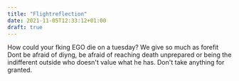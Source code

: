 ```yaml
---
title: "Flightreflection"
date: 2021-11-05T12:33:12+01:00
draft: true
---
```


How could your fking EGO die on a tuesday?
We give so much as forefit
Dont be afraid of diyng, be afraid of reaching death unprepared or being the indifferent outside who doesn't value what he has.
Don't take anything for granted.